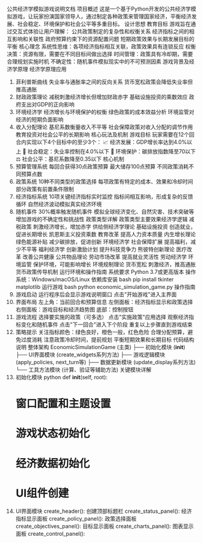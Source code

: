公共经济学模拟游戏说明文档
项目概述
这是一个基于Python开发的公共经济学模拟游戏，让玩家扮演国家领导人，通过制定各种政策来管理国家经济，平衡经济发展、社会稳定、环境保护和社会公平等多重目标。
设计思想
教育目标
游戏旨在通过交互式体验让用户理解：
公共政策制定的复杂性和权衡关系 
经济指标之间的相互影响和关联性 
政府预算约束下的资源配置问题 
短期政策效果与长期发展目标的平衡 
核心理念
系统性思维：各项经济指标相互关联，政策效果具有连锁反应 
权衡决策：资源有限，需要在不同目标间做出选择 
时间管理：政策具有冷却期，需要合理规划实施时机 
不确定性：随机事件模拟现实中的不可预测因素 
游戏背景及经济学原理
经济学原理应用
1. 菲利普斯曲线
失业率与通胀率之间的反向关系 
货币宽松政策会降低失业率但推高通胀 
2. 财政政策理论
减税刺激经济增长但增加财政赤字 
基础设施投资的乘数效应 
政府支出对GDP的正向影响 
3. 环境经济学
经济增长与环境保护的权衡 
绿色政策的成本效益分析 
环境监管对经济的短期负面影响 
4. 收入分配理论
基尼系数衡量收入不平等 
社会保障政策对收入分配的调节作用 
教育投资对社会公平的长期影响 
核心玩法及机制
游戏目标
玩家需要在12个回合内实现以下4个目标中的至少3个：
📈 经济发展：GDP增长率达到4.0%以上 
👥 社会稳定：失业率控制在4.0%以下 
🌱 环境保护：碳排放指数降至70以下 
⚖ 社会公平：基尼系数降至0.35以下 
核心机制
1. 预算管理系统
每回合获得30点政策预算 
最大储存100点预算 
不同政策消耗不同预算点数 
2. 政策系统
10种不同类型的政策选择 
每项政策有特定的成本、效果和冷却时间 
部分政策有前置条件限制 
3. 经济指标系统
10项关键经济指标实时监控 
指标间相互影响，形成复杂的反馈循环 
自然经济波动模拟真实经济环境 
4. 随机事件
30%概率触发随机事件 
模拟全球经济变化、自然灾害、技术突破等 
增加游戏的不确定性和挑战性 
政策类型详解
政策类型主要效果经济学逻辑
减税政策 刺激经济增长，增加赤字 供给侧经济学理论 
基础设施投资 创造就业，促进长期增长 凯恩斯主义投资乘数 
教育改革 提高人力资本质量 内生增长理论 
绿色能源补贴 减少碳排放，促进创新 环境经济学 
社会保障扩展 提高福利，减少不平等 福利经济学 
创新激励计划 提升科技竞争力 熊彼特创新理论 
医疗改革 改善公共健康 公共物品理论 
劳动市场改革 提高就业灵活性 劳动经济学 
环境监管 保护环境，可能影响增长 环境规制理论 
货币宽松 刺激经济，推高通胀 货币政策传导机制 
运行环境和操作指南
系统要求
Python 3.7或更高版本 
操作系统：Windows/macOS/Linux 
依赖库安装
bash
pip install tkinter matplotlib
运行游戏
bash
python economic_simulation_game.py
操作指南
1. 游戏启动
运行程序后会显示游戏说明窗口 
点击"开始游戏"进入主界面 
2. 界面布局
左上角：当前回合和预算信息 
左侧面板：经济指标显示和政策选择 
右侧面板：游戏目标和经济趋势图 
底部：控制按钮 
3. 游戏流程
选择要实施的政策（可多选） 
点击"实施政策"应用选择 
观察经济指标变化和随机事件 
点击"下一回合"进入下个阶段 
重复以上步骤直到游戏结束 
4. 策略提示
关注指标颜色：绿色良好，橙色一般，红色危险 
合理分配预算，避免过度消耗 
注意政策冷却时间，提前规划 
平衡短期效果和长期目标 
代码结构说明
整体架构
EconomicSimulationGame (主类)
├── 初始化模块 (__init__)
├── UI界面模块 (create_widgets系列方法)
├── 游戏逻辑模块 (apply_policies, next_turn等)
├── 数据更新模块 (update_display系列方法)
└── 工具方法模块 (计算、验证等辅助方法)
关键模块详解
1. 初始化模块
python
def __init__(self, root):
    # 窗口配置和主题设置
    # 游戏状态初始化
    # 经济数据初始化
    # UI组件创建
2. UI界面模块
create_header(): 创建顶部标题栏 
create_status_panel(): 经济指标显示面板 
create_policy_panel(): 政策选择面板 
create_objectives_panel(): 目标显示面板 
create_charts_panel(): 图表显示面板 
create_control_panel(): 
